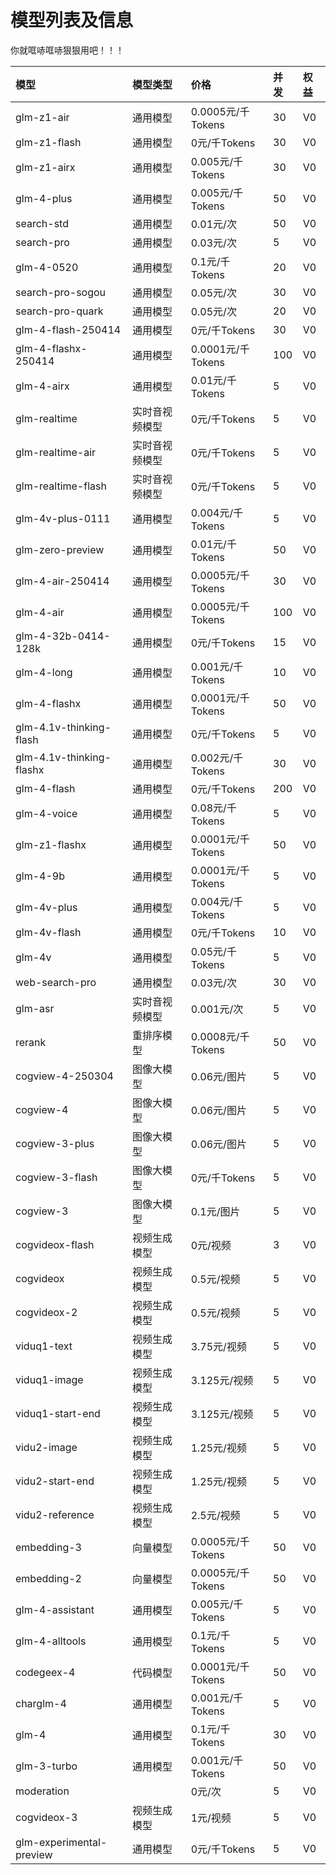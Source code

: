 # 模型列表及信息

你就哐哧哐哧狠狠用吧！！！

| 模型 | 模型类型 | 价格 | 并发 | 权益 |
| :--- | :--- | :--- | :--- | :--- |
| glm-z1-air | 通用模型 | 0.0005元/千Tokens | 30 | V0 |
| glm-z1-flash | 通用模型 | 0元/千Tokens | 30 | V0 |
| glm-z1-airx | 通用模型 | 0.005元/千Tokens | 30 | V0 |
| glm-4-plus | 通用模型 | 0.005元/千Tokens | 50 | V0 |
| search-std | 通用模型 | 0.01元/次 | 50 | V0 |
| search-pro | 通用模型 | 0.03元/次 | 5 | V0 |
| glm-4-0520 | 通用模型 | 0.1元/千Tokens | 20 | V0 |
| search-pro-sogou | 通用模型 | 0.05元/次 | 30 | V0 |
| search-pro-quark | 通用模型 | 0.05元/次 | 20 | V0 |
| glm-4-flash-250414 | 通用模型 | 0元/千Tokens | 30 | V0 |
| glm-4-flashx-250414 | 通用模型 | 0.0001元/千Tokens | 100 | V0 |
| glm-4-airx | 通用模型 | 0.01元/千Tokens | 5 | V0 |
| glm-realtime | 实时音视频模型 | 0元/千Tokens | 5 | V0 |
| glm-realtime-air | 实时音视频模型 | 0元/千Tokens | 5 | V0 |
| glm-realtime-flash | 实时音视频模型 | 0元/千Tokens | 5 | V0 |
| glm-4v-plus-0111 | 通用模型 | 0.004元/千Tokens | 5 | V0 |
| glm-zero-preview | 通用模型 | 0.01元/千Tokens | 50 | V0 |
| glm-4-air-250414 | 通用模型 | 0.0005元/千Tokens | 30 | V0 |
| glm-4-air | 通用模型 | 0.0005元/千Tokens | 100 | V0 |
| glm-4-32b-0414-128k | 通用模型 | 0元/千Tokens | 15 | V0 |
| glm-4-long | 通用模型 | 0.001元/千Tokens | 10 | V0 |
| glm-4-flashx | 通用模型 | 0.0001元/千Tokens | 50 | V0 |
| glm-4.1v-thinking-flash | 通用模型 | 0元/千Tokens | 5 | V0 |
| glm-4.1v-thinking-flashx | 通用模型 | 0.002元/千Tokens | 30 | V0 |
| glm-4-flash | 通用模型 | 0元/千Tokens | 200 | V0 |
| glm-4-voice | 通用模型 | 0.08元/千Tokens | 5 | V0 |
| glm-z1-flashx | 通用模型 | 0.0001元/千Tokens | 50 | V0 |
| glm-4-9b | 通用模型 | 0.0001元/千Tokens | 5 | V0 |
| glm-4v-plus | 通用模型 | 0.004元/千Tokens | 5 | V0 |
| glm-4v-flash | 通用模型 | 0元/千Tokens | 10 | V0 |
| glm-4v | 通用模型 | 0.05元/千Tokens | 5 | V0 |
| web-search-pro | 通用模型 | 0.03元/次 | 30 | V0 |
| glm-asr | 实时音视频模型 | 0.001元/次 | 5 | V0 |
| rerank | 重排序模型 | 0.0008元/千Tokens | 50 | V0 |
| cogview-4-250304 | 图像大模型 | 0.06元/图片 | 5 | V0 |
| cogview-4 | 图像大模型 | 0.06元/图片 | 5 | V0 |
| cogview-3-plus | 图像大模型 | 0.06元/图片 | 5 | V0 |
| cogview-3-flash | 图像大模型 | 0元/千Tokens | 5 | V0 |
| cogview-3 | 图像大模型 | 0.1元/图片 | 5 | V0 |
| cogvideox-flash | 视频生成模型 | 0元/视频 | 3 | V0 |
| cogvideox | 视频生成模型 | 0.5元/视频 | 5 | V0 |
| cogvideox-2 | 视频生成模型 | 0.5元/视频 | 5 | V0 |
| viduq1-text | 视频生成模型 | 3.75元/视频 | 5 | V0 |
| viduq1-image | 视频生成模型 | 3.125元/视频 | 5 | V0 |
| viduq1-start-end | 视频生成模型 | 3.125元/视频 | 5 | V0 |
| vidu2-image | 视频生成模型 | 1.25元/视频 | 5 | V0 |
| vidu2-start-end | 视频生成模型 | 1.25元/视频 | 5 | V0 |
| vidu2-reference | 视频生成模型 | 2.5元/视频 | 5 | V0 |
| embedding-3 | 向量模型 | 0.0005元/千Tokens | 50 | V0 |
| embedding-2 | 向量模型 | 0.0005元/千Tokens | 50 | V0 |
| glm-4-assistant | 通用模型 | 0.005元/千Tokens | 5 | V0 |
| glm-4-alltools | 通用模型 | 0.1元/千Tokens | 5 | V0 |
| codegeex-4 | 代码模型 | 0.0001元/千Tokens | 50 | V0 |
| charglm-4 | 通用模型 | 0.001元/千Tokens | 5 | V0 |
| glm-4 | 通用模型 | 0.1元/千Tokens | 30 | V0 |
| glm-3-turbo | 通用模型 | 0.001元/千Tokens | 50 | V0 |
| moderation | | 0元/次 | 5 | V0 |
| cogvideox-3 | 视频生成模型 | 1元/视频 | 5 | V0 |
| glm-experimental-preview | 通用模型 | 0元/千Tokens | 5 | V0 |
